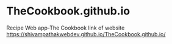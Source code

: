 # TheCookbook.github.io
Recipe Web app-The Cookbook
link of website https://shivampathakwebdev.github.io/TheCookbook.github.io/
